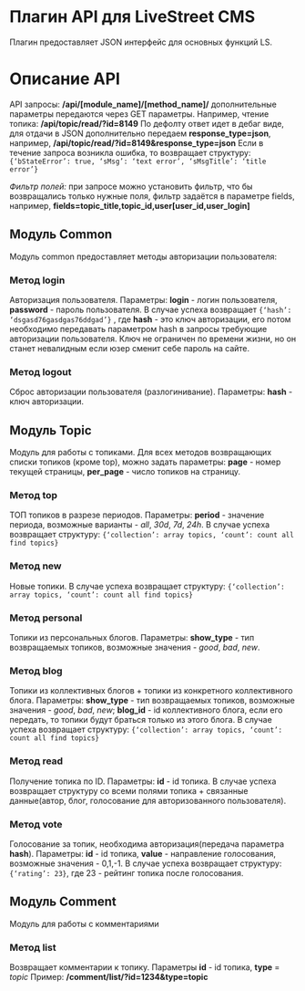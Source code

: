 Плагин API для LiveStreet CMS
=========================

Плагин предоставляет JSON интерфейс для основных функций LS.

# Описание API

API запросы: **/api/[module_name]/[method_name]/**  дополнительные параметры передаются через GET параметры.
Например, чтение топика: **/api/topic/read/?id=8149**
По дефолту ответ идет в дебаг виде, для отдачи в JSON дополнительно передаем **response_type=json**, например, **/api/topic/read/?id=8149&response_type=json**
Если в течение запроса возникла ошибка, то возвращает структуру:
``{‘bStateError’: true, ‘sMsg’: ‘text error’, ‘sMsgTitle’: ‘title error’}``

*Фильтр полей:* при запросе можно установить фильтр, что бы возвращались только нужные поля, фильтр задаётся в параметре fields, например,  **fields=topic_title,topic_id,user[user_id,user_login]**

## Модуль Common
Модуль common предоставляет методы авторизации пользователя:
### Метод login
Авторизация пользователя. Параметры: **login** - логин пользователя, **password** - пароль пользователя. В случае успеха возвращает ``{‘hash’: ‘dsgasd76gasdgas76ddgad’}`` , где **hash** - это ключ авторизации, его потом необходимо передавать параметром hash в запросы требующие авторизации пользователя. Ключ не ограничен по времени жизни, но он станет невалидным если юзер сменит себе пароль на сайте.
### Метод logout
Сброс авторизации пользователя (разлогинивание). Параметры: **hash** - ключ авторизации.

## Модуль Topic
Модуль для работы с топиками. Для всех методов возвращающих списки топиков (кроме top), можно задать параметры: **page** - номер текущей страницы, **per_page** - число топиков на страницу.
### Метод top
ТОП топиков в разрезе периодов. Параметры: **period** - значение периода, возможные варианты - *all*, *30d*, *7d*, *24h*.
В случае успеха возвращает структуру:
``{‘collection’: array topics, ‘count’: count all find topics}``
### Метод new
Новые топики.
В случае успеха возвращает структуру:
``{‘collection’: array topics, ‘count’: count all find topics}``
### Метод personal
Топики из персональных блогов. Параметры: **show_type** - тип возвращаемых топиков, возможные значения - *good*, *bad*, *new*.
### Метод blog
Топики из коллективных блогов + топики из конкретного коллективного блога. Параметры: **show_type** - тип возвращаемых топиков, возможные значения - *good*, *bad*, *new*; **blog_id** - id коллективного блога, если его передать, то топики будут браться только из этого блога.
В случае успеха возвращает структуру:
``{‘collection’: array topics, ‘count’: count all find topics}``
### Метод read
Получение топика по ID. Параметры: **id** - id топика.
В случае успеха возвращает структуру со всеми полями топика + связанные данные(автор, блог, голосование для авторизованного пользователя).
### Метод vote
Голосование за топик, необходима авторизация(передача параметра **hash**). Параметры: **id** - id топика, **value** - направление голосования, возможные значения - 0,1,-1.
В случае успеха возвращает структуру:
``{‘rating’: 23}``, где 23 - рейтинг топика после голосования.

## Модуль Comment
Модуль для работы с комментариями
### Метод list
Возвращает комментарии к топику. Параметры **id** - id топика, **type** = *topic*
Пример:  **/comment/list/?id=1234&type=topic**
